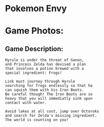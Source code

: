 # Pokemon Envy


# Game Photos:





## Game Description:

    Hyrule is under the threat of Ganon,
    and Princess Zelda has devised a plan
    that involves a potion brewed with a 
    special ingredient: Frogs!

    Link must journey through Hyrule
    searching for frogs endlessly so that he 
    can squish them with his Iron Boots. 
    Be careful though! The Iron Boots are so 
    heavy that you will immediatly sink upon 
    contact with water.

    Avoid lakes at all cost, jump over Octoroks 
    and search for Zelda's missing ingredient. 
    The world is counting on you!
